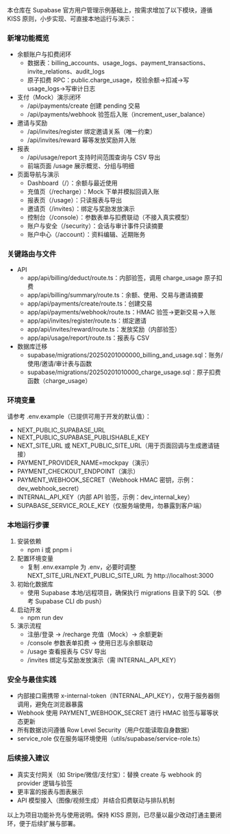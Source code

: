 
本仓库在 Supabase 官方用户管理示例基础上，按需求增加了以下模块，遵循 KISS 原则，小步实现、可直接本地运行与演示：

### 新增功能概览
- 余额账户与扣费闭环
  - 数据表：billing_accounts、usage_logs、payment_transactions、invite_relations、audit_logs
  - 原子扣费 RPC：public.charge_usage，校验余额→扣减→写 usage_logs→写审计日志
- 支付（Mock）演示闭环
  - /api/payments/create 创建 pending 交易
  - /api/payments/webhook 验签后入账（increment_user_balance）
- 邀请与奖励
  - /api/invites/register 绑定邀请关系（唯一约束）
  - /api/invites/reward 幂等发放奖励并入账
- 报表
  - /api/usage/report 支持时间范围查询与 CSV 导出
  - 前端页面 /usage 展示概览、分组与明细
- 页面导航与演示
  - Dashboard（/）：余额与最近使用
  - 充值页（/recharge）：Mock 下单并模拟回调入账
  - 报表页（/usage）：只读报表与导出
  - 邀请页（/invites）：绑定与奖励发放演示
  - 控制台（/console）：参数表单与扣费联动（不接入真实模型）
  - 账户与安全（/security）：会话与审计事件只读摘要
  - 账户中心（/account）：资料编辑、近期账务

### 关键路由与文件
- API
  - app/api/billing/deduct/route.ts：内部验签，调用 charge_usage 原子扣费
  - app/api/billing/summary/route.ts：余额、使用、交易与邀请摘要
  - app/api/payments/create/route.ts：创建交易
  - app/api/payments/webhook/route.ts：HMAC 验签→更新交易→入账
  - app/api/invites/register/route.ts：绑定邀请
  - app/api/invites/reward/route.ts：发放奖励（内部验签）
  - app/api/usage/report/route.ts：报表与 CSV
- 数据库迁移
  - supabase/migrations/20250201000000_billing_and_usage.sql：账务/使用/邀请/审计表与函数
  - supabase/migrations/20250201010000_charge_usage.sql：原子扣费函数（charge_usage）

### 环境变量
请参考 .env.example（已提供可用于开发的默认值）：
- NEXT_PUBLIC_SUPABASE_URL
- NEXT_PUBLIC_SUPABASE_PUBLISHABLE_KEY
- NEXT_SITE_URL 或 NEXT_PUBLIC_SITE_URL（用于页面回调与生成邀请链接）
- PAYMENT_PROVIDER_NAME=mockpay（演示）
- PAYMENT_CHECKOUT_ENDPOINT（演示）
- PAYMENT_WEBHOOK_SECRET（Webhook HMAC 密钥，示例：dev_webhook_secret）
- INTERNAL_API_KEY（内部 API 验签，示例：dev_internal_key）
- SUPABASE_SERVICE_ROLE_KEY（仅服务端使用，勿暴露到客户端）

### 本地运行步骤
1. 安装依赖
   - npm i 或 pnpm i
2. 配置环境变量
   - 复制 .env.example 为 .env，必要时调整 NEXT_SITE_URL/NEXT_PUBLIC_SITE_URL 为 http://localhost:3000
3. 初始化数据库
   - 使用 Supabase 本地/远程项目，确保执行 migrations 目录下的 SQL（参考 Supabase CLI db push）
4. 启动开发
   - npm run dev
5. 演示流程
   - 注册/登录 → /recharge 充值（Mock）→ 余额更新
   - /console 参数表单扣费 → 使用日志与余额联动
   - /usage 查看报表与 CSV 导出
   - /invites 绑定与奖励发放演示（需 INTERNAL_API_KEY）

### 安全与最佳实践
- 内部接口需携带 x-internal-token（INTERNAL_API_KEY），仅用于服务器侧调用，避免在浏览器暴露
- Webhook 使用 PAYMENT_WEBHOOK_SECRET 进行 HMAC 验签与幂等状态更新
- 所有数据访问遵循 Row Level Security（用户仅能读取自身数据）
- service_role 仅在服务端环境使用（utils/supabase/service-role.ts）

### 后续接入建议
- 真实支付网关（如 Stripe/微信/支付宝）：替换 create 与 webhook 的 provider 逻辑与验签
- 更丰富的报表与图表展示
- API 模型接入（图像/视频生成）并结合扣费联动与排队机制

以上为项目功能补充与使用说明。保持 KISS 原则，已尽量以最少改动打通主要闭环，便于后续扩展与部署。